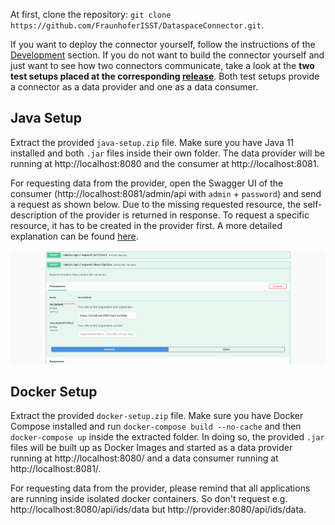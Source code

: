 At first, clone the repository: `git clone https://github.com/FraunhoferISST/DataspaceConnector.git`.

If you want to deploy the connector yourself, follow the instructions of the [Development](https://github.com/FraunhoferISST/DataspaceConnector/wiki/development) 
section. If you do not want to build the connector yourself and just want to see how two connectors 
communicate, take a look at the **two test setups placed at the corresponding 
[release](https://github.com/FraunhoferISST/DataspaceConnector/releases)**. 
Both test setups provide a connector as a data provider and one as a data consumer.

## Java Setup

Extract the provided `java-setup.zip` file. Make sure you have Java 11 installed and both `.jar` files 
inside their own folder. The data provider will be running at http://localhost:8080 and the consumer 
at http://localhost:8081.

For requesting data from the provider, open the Swagger UI of the consumer 
(http://localhost:8081/admin/api with `admin` + `password`) and send a request as shown below. 
Due to the missing requested resource, the self-description of the provider is returned in response. 
To request a specific resource, it has to be created in the provider first.
A more detailed explanation can be found [here](https://github.com/FraunhoferISST/DataspaceConnector/wiki/ids-communication-guide).

![Data Request from Consumer to Provider](images/api-v1/example.png)

## Docker Setup 

Extract the provided `docker-setup.zip` file. Make sure you have Docker Compose installed and run 
`docker-compose build --no-cache` and then `docker-compose up` inside the extracted folder. 
In doing so, the provided `.jar` files will be built up as Docker Images and started as a data 
provider running at http://localhost:8080/ and a data consumer running at http://localhost:8081/.

For requesting data from the provider, please remind that all applications are running inside 
isolated docker containers. So don't request e.g. http://localhost:8080/api/ids/data but http://provider:8080/api/ids/data.
